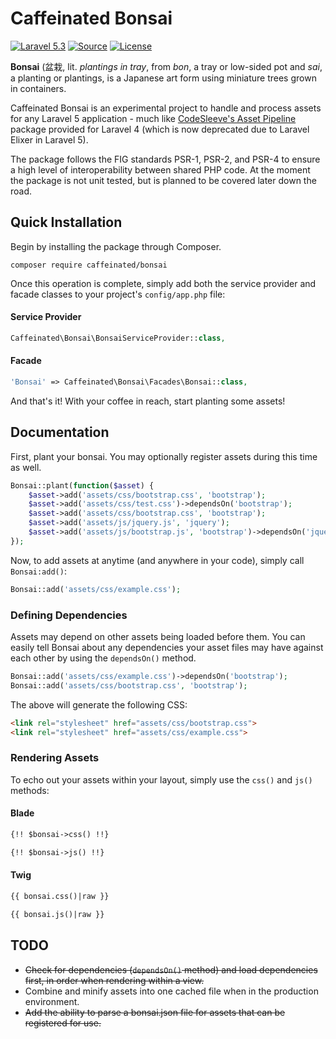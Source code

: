 Caffeinated Bonsai
====================
[![Laravel 5.3](https://img.shields.io/badge/Laravel-5.3-orange.svg?style=flat-square)](http://laravel.com)
[![Source](http://img.shields.io/badge/source-caffeinated/bonsai-blue.svg?style=flat-square)](https://github.com/caffeinated/bonsai)
[![License](http://img.shields.io/badge/license-MIT-brightgreen.svg?style=flat-square)](https://tldrlegal.com/license/mit-license)

**Bonsai** (盆栽, lit. *plantings in tray*, from *bon*, a tray or low-sided pot and *sai*, a planting or plantings, is a Japanese art form using miniature trees grown in containers.

Caffeinated Bonsai is an experimental project to handle and process assets for any Laravel 5 application - much like [CodeSleeve's Asset Pipeline](https://github.com/CodeSleeve/asset-pipeline) package provided for Laravel 4 (which is now deprecated due to Laravel Elixer in Laravel 5).

The package follows the FIG standards PSR-1, PSR-2, and PSR-4 to ensure a high level of interoperability between shared PHP code. At the moment the package is not unit tested, but is planned to be covered later down the road.

Quick Installation
------------------
Begin by installing the package through Composer.

```
composer require caffeinated/bonsai
```

Once this operation is complete, simply add both the service provider and facade classes to your project's `config/app.php` file:

#### Service Provider
```php
Caffeinated\Bonsai\BonsaiServiceProvider::class,
```

#### Facade
```php
'Bonsai' => Caffeinated\Bonsai\Facades\Bonsai::class,
```

And that's it! With your coffee in reach, start planting some assets!

Documentation
-------------
First, plant your bonsai. You may optionally register assets during this time as well.

```php
Bonsai::plant(function($asset) {
	$asset->add('assets/css/bootstrap.css', 'bootstrap');
	$asset->add('assets/css/test.css')->dependsOn('bootstrap');
	$asset->add('assets/css/bootstrap.css', 'bootstrap');                // Duplicate assets will be caught and ignored.
	$asset->add('assets/js/jquery.js', 'jquery');
	$asset->add('assets/js/bootstrap.js', 'bootstrap')->dependsOn('jquery');
});
```

Now, to add assets at anytime (and anywhere in your code), simply call `Bonsai:add()`:

```php
Bonsai::add('assets/css/example.css');
```

### Defining Dependencies
Assets may depend on other assets being loaded before them. You can easily tell Bonsai about any dependencies your asset files may have against each other by using the `dependsOn()` method.

```php
Bonsai::add('assets/css/example.css')->dependsOn('bootstrap');
Bonsai::add('assets/css/bootstrap.css', 'bootstrap');
```

The above will generate the following CSS:

```html
<link rel="stylesheet" href="assets/css/bootstrap.css">
<link rel="stylesheet" href="assets/css/example.css">
```

### Rendering Assets
To echo out your assets within your layout, simply use the `css()` and `js()` methods:

#### Blade

```html
{!! $bonsai->css() !!}

{!! $bonsai->js() !!}
```

#### Twig

```html
{{ bonsai.css()|raw }}

{{ bonsai.js()|raw }}
```

TODO
----
- ~~Check for dependencies (`dependsOn()` method) and load dependencies first, in order when rendering within a view.~~
- Combine and minify assets into one cached file when in the production environment.
- ~~Add the ability to parse a bonsai.json file for assets that can be registered for use.~~
